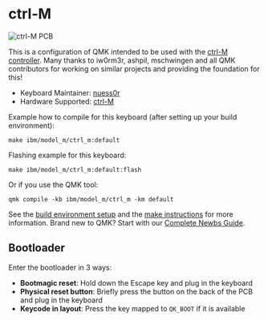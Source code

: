 # ctrl-M

![ctrl-M PCB](https://github.com/nuess0r/ctrl-M/assets/14843228/2c2c5d48-6dd1-4914-bfdc-a574e429aa96)

This is a configuration of QMK intended to be used with the [ctrl-M controller](https://github.com/nuess0r/ctrl-M). Many thanks to iw0rm3r, ashpil, mschwingen and all QMK contributors for working on similar projects and providing the foundation for this!

* Keyboard Maintainer: [nuess0r](https://github.com/nuess0r)
* Hardware Supported: [ctrl-M](https://github.com/nuess0r/ctrl-m)

Example how to compile for this keyboard (after setting up your build environment):

    make ibm/model_m/ctrl_m:default

Flashing example for this keyboard:

    make ibm/model_m/ctrl_m:default:flash

Or if you use the QMK tool:

    qmk compile -kb ibm/model_m/ctrl_m -km default

See the [build environment setup](https://docs.qmk.fm/#/getting_started_build_tools) and the [make instructions](https://docs.qmk.fm/#/getting_started_make_guide) for more information. Brand new to QMK? Start with our [Complete Newbs Guide](https://docs.qmk.fm/#/newbs).

## Bootloader

Enter the bootloader in 3 ways:

* **Bootmagic reset**: Hold down the Escape key and plug in the keyboard
* **Physical reset button**: Briefly press the button on the back of the PCB and plug in the keyboard
* **Keycode in layout**: Press the key mapped to `QK_BOOT` if it is available

